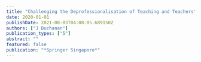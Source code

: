 ```yaml
---
title: "Challenging the Deprofessionalisation of Teaching and Teachers"
date: 2020-01-01
publishDate: 2021-08-03T04:08:05.689150Z
authors: ["J Buchanan"]
publication_types: ["5"]
abstract: ""
featured: false
publication: "*Springer Singapore*"
---
```


